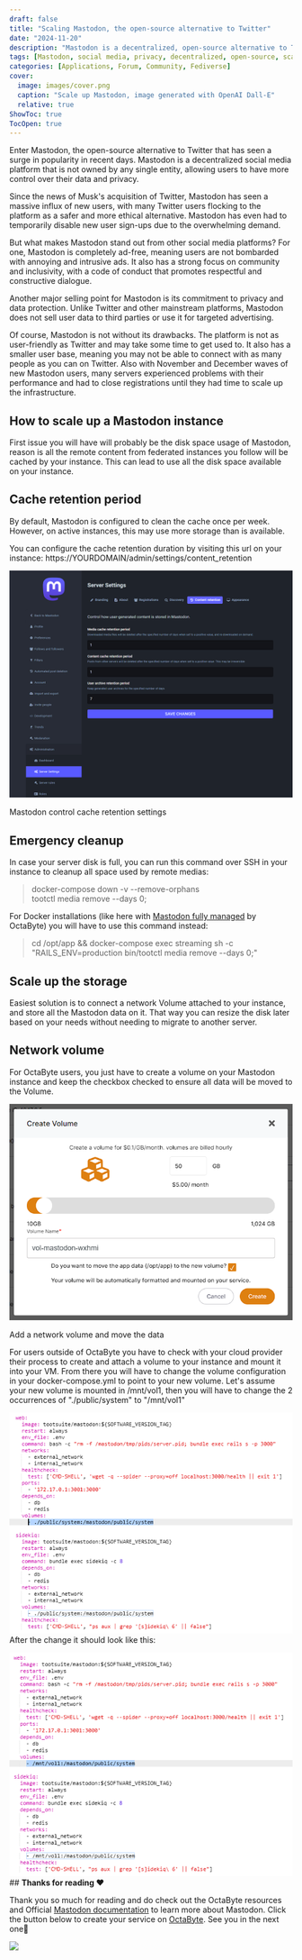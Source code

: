 ```yaml
---
draft: false
title: "Scaling Mastodon, the open-source alternative to Twitter"
date: "2024-11-20"
description: "Mastodon is a decentralized, open-source alternative to Twitter, offering a more ethical, ad-free social media experience. It focuses on user privacy and community inclusivity but requires more technical setup compared to Twitter. This post covers how to scale up a Mastodon instance, manage disk space, and configure cache retention, with tips for OctaByte users and Docker setups."
tags: [Mastodon, social media, privacy, decentralized, open-source, scaling, server management, Docker, OctaByte, cache, disk space, community, ethical social media]
categories: [Applications, Forum, Community, Fediverse]
cover:
  image: images/cover.png
  caption: "Scale up Mastodon, image generated with OpenAI Dall-E"
  relative: true
ShowToc: true
TocOpen: true
---
```



Enter Mastodon, the open\-source alternative to Twitter that has seen a surge in popularity in recent days. Mastodon is a decentralized social media platform that is not owned by any single entity, allowing users to have more control over their data and privacy.

Since the news of Musk's acquisition of Twitter, Mastodon has seen a massive influx of new users, with many Twitter users flocking to the platform as a safer and more ethical alternative. Mastodon has even had to temporarily disable new user sign\-ups due to the overwhelming demand.

But what makes Mastodon stand out from other social media platforms? For one, Mastodon is completely ad\-free, meaning users are not bombarded with annoying and intrusive ads. It also has a strong focus on community and inclusivity, with a code of conduct that promotes respectful and constructive dialogue.

Another major selling point for Mastodon is its commitment to privacy and data protection. Unlike Twitter and other mainstream platforms, Mastodon does not sell user data to third parties or use it for targeted advertising.

Of course, Mastodon is not without its drawbacks. The platform is not as user\-friendly as Twitter and may take some time to get used to. It also has a smaller user base, meaning you may not be able to connect with as many people as you can on Twitter. Also with November and December waves of new Mastodon users, many servers experienced problems with their performance and had to close registrations until they had time to scale up the infrastructure.

## How to scale up a Mastodon instance

First issue you will have will probably be the disk space usage of Mastodon, reason is all the remote content from federated instances you follow will be cached by your instance. This can lead to use all the disk space available on your instance.

## Cache retention period

By default, Mastodon is configured to clean the cache once per week. However, on active instances, this may use more storage than is available.

You can configure the cache retention duration by visiting this url on your instance: https://YOURDOMAIN/admin/settings/content\_retention

![](images/image.png)

Mastodon control cache retention settings

## Emergency cleanup

In case your server disk is full, you can run this command over SSH in your instance to cleanup all space used by remote medias: 


> docker\-compose down \-v \-\-remove\-orphans  
> tootctl media remove \-\-days 0;

For Docker installations (like here with [Mastodon fully managed](images/mastodon) by OctaByte) you will have to use this command instead:


> cd /opt/app \&\& docker\-compose exec streaming sh \-c "RAILS\_ENV\=production bin/tootctl media remove \-\-days 0;"

## Scale up the storage

Easiest solution is to connect a network Volume attached to your instance, and store all the Mastodon data on it. That way you can resize the disk later based on your needs without needing to migrate to another server.

## Network volume

For OctaByte users, you just have to create a volume on your Mastodon instance and keep the checkbox checked to ensure all data will be moved to the Volume.

![Add a network volume on elestio and move the data](images/image-6.png)

Add a network volume and move the data

For users outside of OctaByte you have to check with your cloud provider their process to create and attach a volume to your instance and mount it into your VM. From there you will have to change the volume configuration in your docker\-compose.yml to point to your new volume. Let's assume your new volume is mounted in /mnt/vol1, then you will have to change the 2 occurrences of "./public/system" to "/mnt/vol1"

![](images/image-4.png)After the change it should look like this:

![](images/image-5.png)## **Thanks for reading ❤️**

Thank you so much for reading and do check out the OctaByte resources and Official [Mastodon documentation](https://docs.joinmastodon.org/?ref=blog.octabyte.io) to learn more about Mastodon. Click the button below to create your service on [OctaByte](https://octabyte.io/open-source/keycloak?ref=blog.octabyte.io). See you in the next one👋

[![](/images/octabyte-deploy.png)](images/mastodon)

